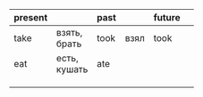 | present |                  | past |      | future |     |
| ------- | ---------------- | ---- | ---- | ------ | --- |
| take    | взять, <br>брать | took | взял | took   |     |
| eat     | есть, <br>кушать | ate  |      |        |     |
|         |                  |      |      |        |     |
|         |                  |      |      |        |     |
|         |                  |      |      |        |     |

